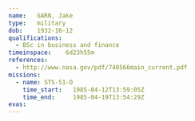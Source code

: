 ```yaml
---
name:	GARN, Jake
type:	military
dob:	1932-10-12
qualifications:
  - BSc in business and finance
timeinspace:	6d23h55m
references:
  - http://www.nasa.gov/pdf/740566main_current.pdf
missions:
  - name: STS-51-D
    time_start:   1985-04-12T13:59:05Z
    time_end:     1985-04-19T13:54:29Z
evas:
---
```

